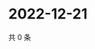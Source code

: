 # 2022-12-21

共 0 条

<!-- BEGIN WEIBO -->
<!-- 最后更新时间 Wed Dec 21 2022 04:01:06 GMT+0800 (China Standard Time) -->

<!-- END WEIBO -->
